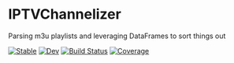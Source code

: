 # IPTVChannelizer

Parsing m3u playlists and leveraging DataFrames to sort things out

[![Stable](https://img.shields.io/badge/docs-stable-blue.svg)](https://mattiss.github.io/IPTVChannelizer.jl/stable/)
[![Dev](https://img.shields.io/badge/docs-dev-blue.svg)](https://mattiss.github.io/IPTVChannelizer.jl/dev/)
[![Build Status](https://github.com/mattiss/IPTVChannelizer.jl/actions/workflows/CI.yml/badge.svg?branch=master)](https://github.com/mattiss/IPTVChannelizer.jl/actions/workflows/CI.yml?query=branch%3Amaster)
[![Coverage](https://codecov.io/gh/mattiss/IPTVChannelizer.jl/branch/master/graph/badge.svg)](https://codecov.io/gh/mattiss/IPTVChannelizer.jl)

